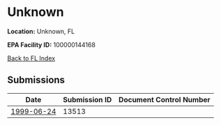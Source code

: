 # Unknown

**Location:** Unknown, FL

**EPA Facility ID:** 100000144168

[Back to FL Index](../../index.md)

## Submissions

| Date | Submission ID | Document Control Number |
|------|--------------|-------------------------|
| [1999-06-24](submissions/13513.md) | 13513 |  |
